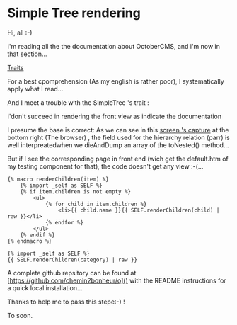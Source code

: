 # Simple Tree rendering

Hi, all :-)

I'm reading all the the documentation about OctoberCMS, and i'm now in that section...

[Traits](https://octobercms.com/docs/database/traits)

For a best cpomprehension (As my english is rather poor), I systematically apply what I read...

And I meet a trouble with the SimpleTree 's trait :

I'don't succeed in rendering the front view as indicate the documentation

I presume the base is correct: As we can see in this [screen 's capture](http://prntscr.com/jlm3ep)  at the bottom right (The browser) , the field used for the hierarchy relation (parr)  is well interpreatedwhen we dieAndDump an array of the toNested() method...

But if I see the corresponding page in front end (wich get the default.htm of my testing component for that), the code doesn't get any view :-(...

```twig
{% macro renderChildren(item) %}
    {% import _self as SELF %}
    {% if item.children is not empty %}
        <ul>
            {% for child in item.children %}
                <li>{{ child.name }}{{ SELF.renderChildren(child) | raw }}</li>
            {% endfor %}
        </ul>
    {% endif %}
{% endmacro %}

{% import _self as SELF %}
{{ SELF.renderChildren(category) | raw }}
```

A complete github repsitory can be found at [https://github.com/chemin2bonheur/o]() with the README instructions for a quick local installation...

Thanks to help me to pass this stepe:-) !

To soon.